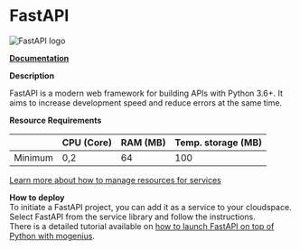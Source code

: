 ﻿---
description: FastAPI is a modern web framework for building APIs with Python 3.6+. It aims to increase development speed and reduce errors at the same time.
---

# FastAPI

![FastAPI logo](https://api.mogenius.com/file/id/f7382e8b-be9a-4b6e-be70-cba7c3c664f2)

**[Documentation](https://fastapi.tiangolo.com/)**  

**Description**

FastAPI is a modern web framework for building APIs with Python 3.6+. It aims to increase development speed and reduce errors at the same time.

**Resource Requirements**

||CPU (Core)|RAM (MB)  |Temp. storage (MB)|
|--|--|--|--|
| Minimum | 0,2 |64| 100 |

[Learn more about how to manage resources for services](./../../development/resources.md)

**How to deploy**  
To initiate a FastAPI project, you can add it as a service to your cloudspace. Select FastAPI from the service library and follow the instructions.  
There is a detailed tutorial available on [how to launch FastAPI on top of Python with mogenius](./../../tutorials/how-to-deploy-fastapi-in-the-cloud.md).


